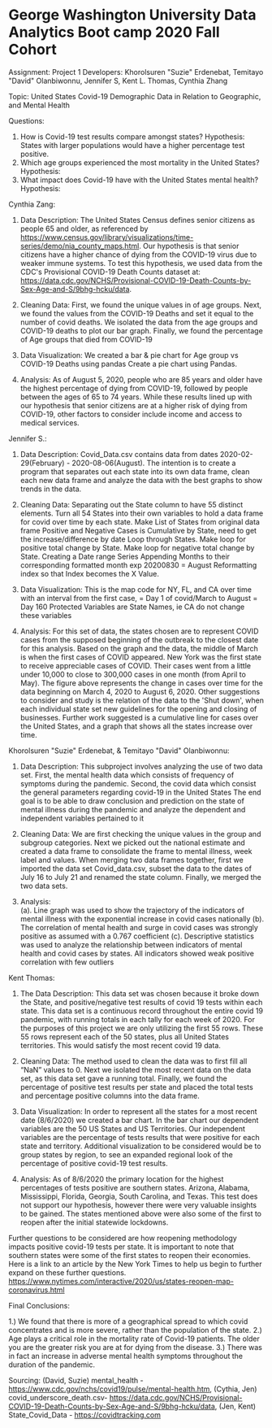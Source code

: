# George Washington University Data Analytics Boot camp 2020 Fall Cohort
Assignment: Project 1
Developers:  Khorolsuren "Suzie" Erdenebat,  Temitayo "David" Olanbiwonnu, Jennifer S, Kent L. Thomas, Cynthia Zhang   

Topic: United States Covid-19 Demographic Data in Relation to Geographic, and Mental Health

Questions: 
1) How is Covid-19 test results compare amongst states?
    Hypothesis: States with larger populations would have a higher percentage test positive. 
2) Which age groups experienced the most mortality in the United States?
    Hypothesis:
3) What impact does Covid-19 have with the United States mental health?
    Hypothesis: 
    
Cynthia Zang: 

1) Data Description: 
The United States Census defines senior citizens as people 65 and older, as referenced by https://www.census.gov/library/visualizations/time-series/demo/nia_county_maps.html. Our hypothesis is that senior citizens have a higher chance of dying from the COVID-19 virus due to weaker immune systems. To test this hypothesis, we used data from the CDC's Provisional COVID-19 Death Counts dataset at: https://data.cdc.gov/NCHS/Provisional-COVID-19-Death-Counts-by-Sex-Age-and-S/9bhg-hcku/data.

2) Cleaning Data: 
First, we found the unique values in of age groups. Next, we found the values from the COVID-19 Deaths and set it equal to the number of covid deaths. We isolated the data from the age groups and COVID-19 deaths to plot our bar graph. Finally, we found the percentage of Age groups that died from COVID-19

3) Data Visualization: 
We created a bar & pie chart for Age group vs COVID-19 Deaths using pandas Create a pie chart using Pandas.

4) Analysis: 
As of August 5, 2020, people who are 85 years and older have the highest percentage of dying from COVID-19, followed by people between the ages of 65 to 74 years. While these results lined up with our hypothesis that senior citizens are at a higher risk of dying from COVID-19, other factors to consider include income and access to medical services.

Jennifer S.:

1) Data Description:
Covid_Data.csv contains data from dates 2020-02-29(February) - 2020-08-06(August). The intention is to create a program that separates out each state into its own data frame, clean each new data frame and analyze the data with the best graphs to show trends in the data.

2) Cleaning Data: 
Separating out the State column to have 55 distinct elements. Turn all 54 States into their own variables to hold a data frame for covid over time by each state. Make List of States from original data frame Positive and Negative Cases is Cumulative by State, need to get the increase/difference by date Loop through States. Make loop for positive total change by State. Make loop for negative total change by State. Creating a Date range Series Appending Months to their corresponding formatted month exp 20200830 = August Reformatting index so that Index becomes the X Value.

3) Data Visualization: 
This is the map code for NY, FL, and CA over time with an interval from the first case, = Day 1 of covid/March to August = Day 160 Protected Variables are State Names, ie CA do not change these variables


4) Analysis:
For this set of data, the states chosen are to represent COVID cases from the supposed beginning of the outbreak to the closest date for this analysis. Based on the graph and the data, the middle of March is when the first cases of COVID appeared. New York was the first state to receive appreciable cases of COVID. Their cases went from a little under 10,000 to close to 300,000 cases in one month (from April to May). The figure above represents the change in cases over time for the data beginning on March 4, 2020 to August 6, 2020. Other suggestions to consider and study is the relation of the data to the 'Shut down', when each individual state set new guidelines for the opening and closing of businesses. Further work suggested is a cumulative line for cases over the United States, and a graph that shows all the states increase over time.

Khorolsuren "Suzie" Erdenebat, &  Temitayo "David" Olanbiwonnu:

1) Data Description: 
This subproject involves analyzing the use of two data set. First, the mental health data which consists of frequency of symptoms during the pandemic. Second, the covid data which consist the general parameters regarding covid-19 in the United States The end goal is to be able to draw conclusion and prediction on the state of mental illness during the pandemic and analyze the dependent and independent variables pertained to it

2) Cleaning Data: 
We are first checking the unique values in the group and subgroup categories. Next we picked out the national estimate and created a data frame to consolidate the frame to mental illness, week label and values. When merging two data frames together, first we imported the data set Covid_data.csv, subset the data to the dates of July 16 to July 21 and renamed the state column. Finally, we merged the two data sets.

3) Analysis:  
(a). Line graph was used to show the trajectory of the indicators of mental illness with the exponential increase in covid cases nationally
(b). The correlation of mental health and surge in covid cases was strongly positive as assumed with a 0.767 coefficient
(c). Descriptive statistics was used to analyze the relationship between indicators of mental health and covid cases by states. All indicators showed weak positive correlation with few outliers

Kent Thomas: 

1) The Data Description: 
This data set was chosen because it broke down the State, and positive/negative test results of covid 19 tests within each state. This data set is a continuous record throughout the entire covid 19 pandemic, with running totals in each tally for each week of 2020. For the purposes of this project we are only utilizing the first 55 rows. These 55 rows represent each of the 50 states, plus all United States territories. This would satisfy the most recent covid 19 data.

2) Cleaning Data: 
The method used to clean the data was to first fill all “NaN” values to 0. Next we isolated the most recent data on the data set, as this data set gave a running total. Finally, we found the percentage of positive test results per state and placed the total tests and percentage positive columns into the data frame.

3) Data Visualization:
In order to represent all the states for a most recent date (8/6/2020) we created a bar chart. In the bar chart our dependent variables are the 50 US States and US Territories. Our independent variables are the percentage of tests results that were positive for each state and territory.
Additional visualization to be considered would be to group states by region, to see an expanded regional look of the percentage of positive covid-19 test results.

4) Analysis: 
As of 8/6/2020 the primary location for the highest percentages of tests positive are southern states. Arizona, Alabama, Mississippi, Florida, Georgia, South Carolina, and Texas. This test does not support our hypothesis, however there were very valuable insights to be gained. The states mentioned above were also some of the first to reopen after the initial statewide lockdowns.

Further questions to be considered are how reopening methodology impacts positive covid-19 tests per state. It is important to note that southern states were some of the first states to reopen their economies. Here is a link to an article by the New York Times to help us begin to further expand on these further questions. https://www.nytimes.com/interactive/2020/us/states-reopen-map-coronavirus.html

Final Conclusions: 

1.) We found that there is more of a geographical spread to which covid concentrates and is more severe, rather than the population of the state. 
2.) Age plays a critical role in the mortality rate of Covid-19 patients. The older you are the greater risk you are at for dying from the disease. 
3.) There was in fact an increase in adverse mental health symptoms throughout the duration of the pandemic. 

Sourcing: 
(David, Suzie) mental_health - https://www.cdc.gov/nchs/covid19/pulse/mental-health.htm, (Cythia, Jen) covid_underscore_death.csv- https://data.cdc.gov/NCHS/Provisional-COVID-19-Death-Counts-by-Sex-Age-and-S/9bhg-hcku/data, (Jen, Kent) State_Covid_Data - https://covidtracking.com


 

